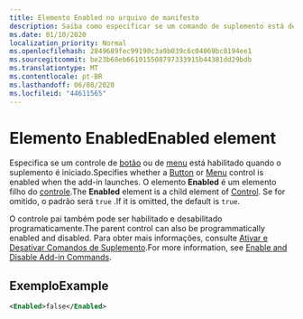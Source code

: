 ```yaml
---
title: Elemento Enabled no arquivo de manifesto
description: Saiba como especificar se um comando de suplemento está desabilitado quando o suplemento é iniciado.
ms.date: 01/10/2020
localization_priority: Normal
ms.openlocfilehash: 2849689fec99190c3a9b039c6c04069bc8194ee1
ms.sourcegitcommit: be23b68eb661015508797333915b44381dd29bdb
ms.translationtype: MT
ms.contentlocale: pt-BR
ms.lasthandoff: 06/08/2020
ms.locfileid: "44611565"
---
```

# <a name="enabled-element"></a><span data-ttu-id="fcafe-103">Elemento Enabled</span><span class="sxs-lookup"><span data-stu-id="fcafe-103">Enabled element</span></span>

<span data-ttu-id="fcafe-104">Especifica se um controle de [botão](control.md#button-control) ou de [menu](control.md#menu-dropdown-button-controls) está habilitado quando o suplemento é iniciado.</span><span class="sxs-lookup"><span data-stu-id="fcafe-104">Specifies whether a [Button](control.md#button-control) or [Menu](control.md#menu-dropdown-button-controls) control is enabled when the add-in launches.</span></span> <span data-ttu-id="fcafe-105">O elemento **Enabled** é um elemento filho do [controle](control.md).</span><span class="sxs-lookup"><span data-stu-id="fcafe-105">The **Enabled** element is a child element of [Control](control.md).</span></span> <span data-ttu-id="fcafe-106">Se for omitido, o padrão será `true` .</span><span class="sxs-lookup"><span data-stu-id="fcafe-106">If it is omitted, the default is `true`.</span></span>

<span data-ttu-id="fcafe-107">O controle pai também pode ser habilitado e desabilitado programaticamente.</span><span class="sxs-lookup"><span data-stu-id="fcafe-107">The parent control can also be programmatically enabled and disabled.</span></span> <span data-ttu-id="fcafe-108">Para obter mais informações, consulte [Ativar e Desativar Comandos de Suplemento](../../design/disable-add-in-commands.md).</span><span class="sxs-lookup"><span data-stu-id="fcafe-108">For more information, see [Enable and Disable Add-in Commands](../../design/disable-add-in-commands.md).</span></span>

## <a name="example"></a><span data-ttu-id="fcafe-109">Exemplo</span><span class="sxs-lookup"><span data-stu-id="fcafe-109">Example</span></span>

```xml
<Enabled>false</Enabled>
```
